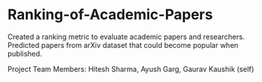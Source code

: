 # Ranking-of-Academic-Papers
Created a ranking metric to evaluate academic papers and researchers. Predicted papers from arXiv dataset that could become popular when published.


Project Team Members:  Hitesh Sharma, Ayush Garg, Gaurav Kaushik (self)
